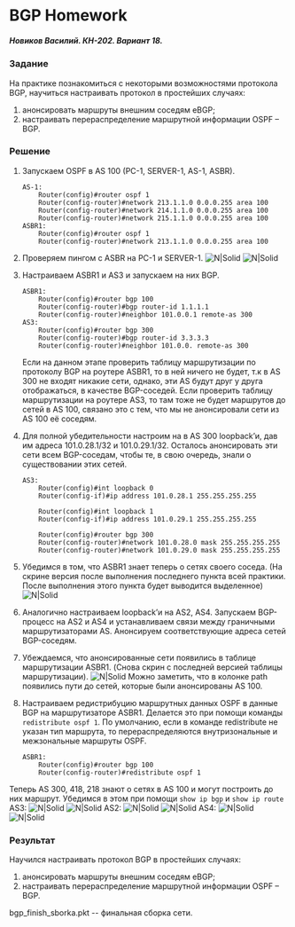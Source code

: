 # BGP Homework
##### Новиков Василий. КН-202. Вариант 18.

### Задание
Hа практике познакомиться с некоторыми возможностями протокола BGP, научиться
настраивать протокол в простейших случаях:
1) анонсировать маршруты внешним соседям eBGP;
2) настраивать перераспределение маршрутной информации OSPF – BGP.

### Решение

1. Запускаем OSPF в AS 100 (PC-1, SERVER-1, AS-1, ASBR).
    ```
    AS-1:
        Router(config)#router ospf 1 
        Router(config-router)#network 213.1.1.0 0.0.0.255 area 100
        Router(config-router)#network 214.1.1.0 0.0.0.255 area 100 
        Router(config-router)#network 215.1.1.0 0.0.0.255 area 100
    ASBR1:
    	Router(config)#router ospf 1 
        Router(config-router)#network 213.1.1.0 0.0.0.255 area 100
    ```

2. Проверяем пингом с ASBR на PC-1 и SERVER-1.
![N|Solid](https://i.imgur.com/lenbDDo.png)
![N|Solid](https://i.imgur.com/IGTSPGU.png)

3. Настраиваем ASBR1 и AS3 и запускаем на них BGP.
    ```
    ASBR1:
        Router(config)#router bgp 100 
        Router(config-router)#bgp router-id 1.1.1.1
        Router(config-router)#neighbor 101.0.0.1 remote-as 300
    AS3:
        Router(config)#router bgp 300 
        Router(config-router)#bgp router-id 3.3.3.3
        Router(config-router)#neighbor 101.0.0. remote-as 300
    ```
    Если на данном этапе проверить таблицу маршрутизации по протоколу BGP на роутере ASBR1, то в ней ничего не будет, т.к в AS 300 не входят никакие сети, однако, эти AS будут друг у друга отображаться, в качестве BGP-соседей. Если проверить таблицу маршрутизации на роутере AS3, то там тоже не будет маршрутов до сетей в AS 100, связано это с тем, что мы не анонсировали сети из AS 100 её соседям.

4. Для полной убедительности настроим на в AS 300 loopback’и, дав им адреса 101.0.28.1/32 и 101.0.29.1/32. Осталось анонсировать эти сети всем BGP-соседам, чтобы те, в свою очередь, знали о существовании этих сетей.
    ```
	AS3: 
		Router(config)#int loopback 0
		Router(config-if)#ip address 101.0.28.1 255.255.255.255
		
		Router(config)#int loopback 1
		Router(config-if)#ip address 101.0.29.1 255.255.255.255

		Router(config)#router bgp 300 
		Router(config-router)#network 101.0.28.0 mask 255.255.255.255
        Router(config-router)#network 101.0.29.0 mask 255.255.255.255 
    ```
5. Убедимся в том, что ASBR1 знает теперь о сетях своего соседа. (На скрине версия после выполнения последнего пункта всей практики. После выполнения этого пункта будет выводится выделенное)
![N|Solid](https://i.imgur.com/jNatXT0.png)

6. Аналогично настраиваем loopback’и на AS2, AS4. Запускаем BGP-процесс на AS2 и AS4 и устанавливаем связи между граничными маршрутизаторами AS. Анонсируем соответствующие адреса сетей BGP-соседям.

7. Убеждаемся, что анонсированные сети появились в таблице маршрутизации ASBR1. (Снова скрин с последней версией таблицы маршрутизации).
![N|Solid](https://i.imgur.com/J2zo4SN.png)
Можно заметить, что в колонке path появились пути до сетей, которые были анонсированы AS 100.

8. Настраиваем редистрибуцию маршрутных данных OSPF в данные BGP на маршрутизаторе ASBR1. Делается это при помощи команды ``redistribute ospf 1``. По умолчанию, если в команде redistribute не указан тип маршрута, то перераспределяются внутризональные и межзональные маршруты OSPF.
    ```
	ASBR1:
        Router(config)#router bgp 100 
        Router(config-router)#redistribute ospf 1
    ```
    
Теперь AS 300, 418, 218 знают о сетях в AS 100 и могут построить до них маршрут. Убедимся в этом при помощи ``show ip bgp`` и ``show ip route``
AS3:
![N|Solid](https://i.imgur.com/TJS7j2i.png)
![N|Solid](https://i.imgur.com/I375qd4.png)
AS2:
![N|Solid](https://i.imgur.com/TXn93AA.png)
![N|Solid](https://i.imgur.com/qegZGLI.png)
AS4:
![N|Solid](https://i.imgur.com/iLzKgM9.png)
![N|Solid](https://i.imgur.com/n3Yh4Ue.png)

### Результат
Научился настраивать протокол BGP в простейших случаях:
1) анонсировать маршруты внешним соседям eBGP;
2) настраивать перераспределение маршрутной информации OSPF – BGP.

bgp_finish_sborka.pkt -- финальная сборка сети.